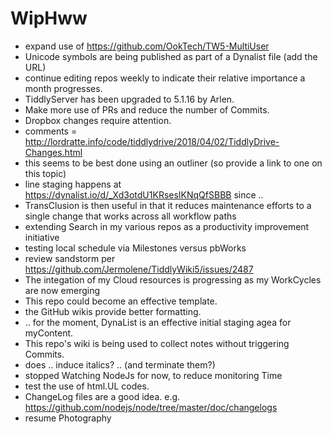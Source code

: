 # WipHww

* expand use of https://github.com/OokTech/TW5-MultiUser
* Unicode symbols are being published as part of a Dynalist file (add the URL)
* continue editing repos weekly to indicate their relative importance a month progresses.
* TiddlyServer has been upgraded to 5.1.16 by Arlen.
* Make more use of PRs and reduce the number of Commits.
* Dropbox changes require attention.
* comments = http://lordratte.info/code/tiddlydrive/2018/04/02/TiddlyDrive-Changes.html
* this seems to be best done using an outliner (so provide a link to one on this topic)
* line staging happens at https://dynalist.io/d/_Xd3otdU1KRsesIKNqQfSBBB since ..
* TransClusion is then useful in that it reduces maintenance efforts to a single change that works across all workflow paths
* extending Search in my various repos as a productivity improvement initiative
* testing local schedule via Milestones versus pbWorks
* review sandstorm per https://github.com/Jermolene/TiddlyWiki5/issues/2487
* The integation of my Cloud resources is progressing as my WorkCycles are now emerging
* This repo could become an effective template.
* the GitHub wikis provide better formatting.
* .. for the moment, DynaList is an effective initial staging agea for myContent.
* This repo's wiki is being used to collect notes without triggering Commits.
* does .. induce italics? .. (and terminate them?)
* stopped Watching NodeJs for now, to reduce monitoring Time
* test the use of html.UL codes.
* ChangeLog files are a good idea.  e.g. https://github.com/nodejs/node/tree/master/doc/changelogs
* resume Photography
